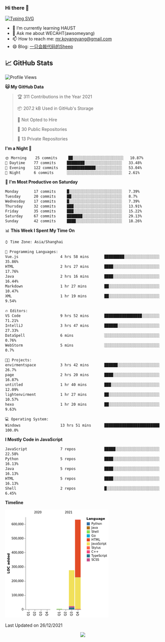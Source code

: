 ### Hi there 👋

[![Typing SVG](https://readme-typing-svg.herokuapp.com?color=%23F78A63&lines=Here+are+some+ideas+to+get+you+started%3A)](https://git.io/typing-svg)

- 🌱 I’m currently learning HAUST
- 💬 Ask me about WECAHT(awsomeyang)
- 📫 How to reach me: mr.koyangyang@gmail.com
- 😄 Blog: [一只会敲代码的Sheep](https://codeyang.pages.dev/)


## &#x1f4c8; GitHub Stats
<!--START_SECTION:waka-->
![Profile Views](http://img.shields.io/badge/Profile%20Views-1-blue)

**🐱 My GitHub Data** 

> 🏆 311 Contributions in the Year 2021
 > 
> 📦 207.2 kB Used in GitHub's Storage 
 > 
> 🚫 Not Opted to Hire
 > 
> 📜 30 Public Repositories 
 > 
> 🔑 13 Private Repositories  
 > 
**I'm a Night 🦉** 

```text
🌞 Morning    25 commits     ██░░░░░░░░░░░░░░░░░░░░░░░   10.87% 
🌆 Daytime    77 commits     ████████░░░░░░░░░░░░░░░░░   33.48% 
🌃 Evening    122 commits    █████████████░░░░░░░░░░░░   53.04% 
🌙 Night      6 commits      ░░░░░░░░░░░░░░░░░░░░░░░░░   2.61%

```
📅 **I'm Most Productive on Saturday** 

```text
Monday       17 commits     █░░░░░░░░░░░░░░░░░░░░░░░░   7.39% 
Tuesday      20 commits     ██░░░░░░░░░░░░░░░░░░░░░░░   8.7% 
Wednesday    17 commits     █░░░░░░░░░░░░░░░░░░░░░░░░   7.39% 
Thursday     32 commits     ███░░░░░░░░░░░░░░░░░░░░░░   13.91% 
Friday       35 commits     ███░░░░░░░░░░░░░░░░░░░░░░   15.22% 
Saturday     67 commits     ███████░░░░░░░░░░░░░░░░░░   29.13% 
Sunday       42 commits     ████░░░░░░░░░░░░░░░░░░░░░   18.26%

```


📊 **This Week I Spent My Time On** 

```text
⌚︎ Time Zone: Asia/Shanghai

💬 Programming Languages: 
Vue.js                   4 hrs 58 mins       █████████░░░░░░░░░░░░░░░░   35.86% 
HTML                     2 hrs 27 mins       ████░░░░░░░░░░░░░░░░░░░░░   17.76% 
Java                     2 hrs 16 mins       ████░░░░░░░░░░░░░░░░░░░░░   16.44% 
Markdown                 1 hr 27 mins        ██░░░░░░░░░░░░░░░░░░░░░░░   10.47% 
XML                      1 hr 19 mins        ██░░░░░░░░░░░░░░░░░░░░░░░   9.54%

🔥 Editors: 
VS Code                  9 hrs 52 mins       █████████████████░░░░░░░░   71.21% 
IntelliJ                 3 hrs 47 mins       ██████░░░░░░░░░░░░░░░░░░░   27.33% 
DataSpell                6 mins              ░░░░░░░░░░░░░░░░░░░░░░░░░   0.76% 
WebStorm                 5 mins              ░░░░░░░░░░░░░░░░░░░░░░░░░   0.7%

🐱‍💻 Projects: 
envirmentspace           3 hrs 42 mins       ██████░░░░░░░░░░░░░░░░░░░   26.7% 
page                     2 hrs 20 mins       ████░░░░░░░░░░░░░░░░░░░░░   16.87% 
untitled                 1 hr 40 mins        ███░░░░░░░░░░░░░░░░░░░░░░   12.09% 
lightenvirment           1 hr 27 mins        ██░░░░░░░░░░░░░░░░░░░░░░░   10.57% 
hexo                     1 hr 20 mins        ██░░░░░░░░░░░░░░░░░░░░░░░   9.63%

💻 Operating System: 
Windows                  13 hrs 51 mins      █████████████████████████   100.0%

```

**I Mostly Code in JavaScript** 

```text
JavaScript               7 repos             █████░░░░░░░░░░░░░░░░░░░░   22.58% 
Python                   5 repos             ████░░░░░░░░░░░░░░░░░░░░░   16.13% 
Java                     5 repos             ████░░░░░░░░░░░░░░░░░░░░░   16.13% 
HTML                     5 repos             ████░░░░░░░░░░░░░░░░░░░░░   16.13% 
Shell                    2 repos             █░░░░░░░░░░░░░░░░░░░░░░░░   6.45%

```


**Timeline**

![Chart not found](https://raw.githubusercontent.com/koyangyang/koyangyang/main/charts/bar_graph.png) 


 Last Updated on 26/12/2021
<!--END_SECTION:waka-->

<!-- <div align="center"><img src="https://github-readme-streak-stats.koyang.workers.dev/?user=koyangyang" ></div> -->

<div align="center"><img src="https://activity-graph.koyang.workers.dev/graph?username=koyangyang&theme=github-light" ></div>

<!-- <div align="center"><img src="https://cdn.jsdelivr.net/gh/koyangyang/hugo_comment/assets/github-contribution-grid-snake.svg" ></div> -->

<!-- ![](https://github-readme-stats.vercel.app/api?username=koyangyang&show_icons=true&theme=flag-india)![](https://github-readme-stats.vercel.app/api/top-langs/?username=koyangyang&layout=compact) -->
<!-- <div align="center"><img src="https://github-readme-stats.vercel.app/api?username=koyangyang&show_icons=true&theme=flag-india" ></div> -->
<!-- <img src="https://github-readme-stats.vercel.app/api/top-langs/?username=koyangyang&layout=compact" > -->



<!-- <div align="center"><img src="https://github-readme-stats.vercel.app/api/wakatime?username=koyangyang" ></div> -->


<!--
[![Top Langs](https://github-readme-stats.vercel.app/api/top-langs/?username=koyangyang&langs_count=8)](https://github.com/anuraghazra/github-readme-stats)
- 🔭 I’m currently working on ...
- 👯 I’m looking to collaborate on ...
- 🤔 I’m looking for help with ...
- 💬 Ask me about ...
- 📫 How to reach me: ...
- 😄 Pronouns: ...
- ⚡ Fun fact: ...
-->
